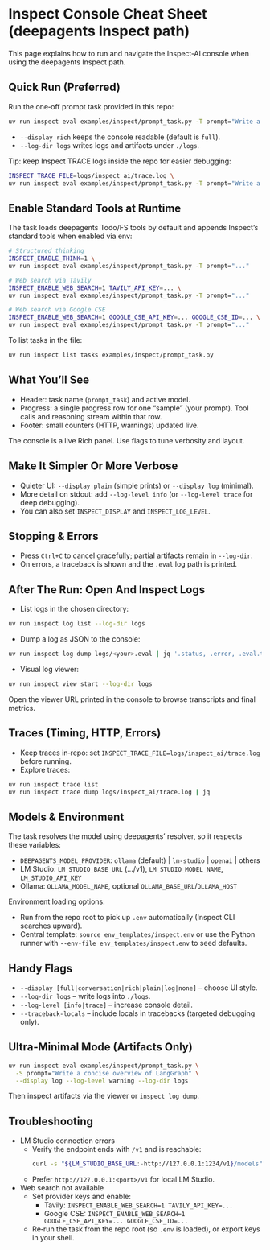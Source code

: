 # Inspect Console Cheat Sheet (deepagents Inspect path)

This page explains how to run and navigate the Inspect‑AI console when using the deepagents Inspect path.

## Quick Run (Preferred)

Run the one‑off prompt task provided in this repo:

```bash
uv run inspect eval examples/inspect/prompt_task.py -T prompt="Write a concise overview of LangGraph" --display rich --log-dir logs
```

- `--display rich` keeps the console readable (default is `full`).
- `--log-dir logs` writes logs and artifacts under `./logs`.

Tip: keep Inspect TRACE logs inside the repo for easier debugging:

```bash
INSPECT_TRACE_FILE=logs/inspect_ai/trace.log \
uv run inspect eval examples/inspect/prompt_task.py -T prompt="Write a concise overview of LangGraph" --display rich --log-dir logs
```

## Enable Standard Tools at Runtime

The task loads deepagents Todo/FS tools by default and appends Inspect’s standard tools when enabled via env:

```bash
# Structured thinking
INSPECT_ENABLE_THINK=1 \
uv run inspect eval examples/inspect/prompt_task.py -T prompt="..."

# Web search via Tavily
INSPECT_ENABLE_WEB_SEARCH=1 TAVILY_API_KEY=... \
uv run inspect eval examples/inspect/prompt_task.py -T prompt="..."

# Web search via Google CSE
INSPECT_ENABLE_WEB_SEARCH=1 GOOGLE_CSE_API_KEY=... GOOGLE_CSE_ID=... \
uv run inspect eval examples/inspect/prompt_task.py -T prompt="..."
```

To list tasks in the file:

```bash
uv run inspect list tasks examples/inspect/prompt_task.py
```

## What You’ll See

- Header: task name (`prompt_task`) and active model.
- Progress: a single progress row for one “sample” (your prompt). Tool calls and reasoning stream within that row.
- Footer: small counters (HTTP, warnings) updated live.

The console is a live Rich panel. Use flags to tune verbosity and layout.

## Make It Simpler Or More Verbose

- Quieter UI: `--display plain` (simple prints) or `--display log` (minimal).
- More detail on stdout: add `--log-level info` (or `--log-level trace` for deep debugging).
- You can also set `INSPECT_DISPLAY` and `INSPECT_LOG_LEVEL`.

## Stopping & Errors

- Press `Ctrl+C` to cancel gracefully; partial artifacts remain in `--log-dir`.
- On errors, a traceback is shown and the `.eval` log path is printed.

## After The Run: Open And Inspect Logs

- List logs in the chosen directory:

```bash
uv run inspect log list --log-dir logs
```

- Dump a log as JSON to the console:

```bash
uv run inspect log dump logs/<your>.eval | jq '.status, .error, .eval.task'
```

- Visual log viewer:

```bash
uv run inspect view start --log-dir logs
```

Open the viewer URL printed in the console to browse transcripts and final metrics.

## Traces (Timing, HTTP, Errors)

- Keep traces in‑repo: set `INSPECT_TRACE_FILE=logs/inspect_ai/trace.log` before running.
- Explore traces:

```bash
uv run inspect trace list
uv run inspect trace dump logs/inspect_ai/trace.log | jq
```

## Models & Environment

The task resolves the model using deepagents’ resolver, so it respects these variables:

- `DEEPAGENTS_MODEL_PROVIDER`: `ollama` (default) | `lm-studio` | `openai` | others
- LM Studio: `LM_STUDIO_BASE_URL` (…/v1), `LM_STUDIO_MODEL_NAME`, `LM_STUDIO_API_KEY`
- Ollama: `OLLAMA_MODEL_NAME`, optional `OLLAMA_BASE_URL`/`OLLAMA_HOST`

Environment loading options:

- Run from the repo root to pick up `.env` automatically (Inspect CLI searches upward).
- Central template: `source env_templates/inspect.env` or use the Python runner with `--env-file env_templates/inspect.env` to seed defaults.

## Handy Flags

- `--display [full|conversation|rich|plain|log|none]` – choose UI style.
- `--log-dir logs` – write logs into `./logs`.
- `--log-level [info|trace]` – increase console detail.
- `--traceback-locals` – include locals in tracebacks (targeted debugging only).

## Ultra‑Minimal Mode (Artifacts Only)

```bash
uv run inspect eval examples/inspect/prompt_task.py \
  -S prompt="Write a concise overview of LangGraph" \
  --display log --log-level warning --log-dir logs
```

Then inspect artifacts via the viewer or `inspect log dump`.

## Troubleshooting

- LM Studio connection errors
  - Verify the endpoint ends with `/v1` and is reachable:
    ```bash
    curl -s "${LM_STUDIO_BASE_URL:-http://127.0.0.1:1234/v1}/models" | jq length
    ```
  - Prefer `http://127.0.0.1:<port>/v1` for local LM Studio.
- Web search not available
  - Set provider keys and enable:
    - Tavily: `INSPECT_ENABLE_WEB_SEARCH=1 TAVILY_API_KEY=...`
    - Google CSE: `INSPECT_ENABLE_WEB_SEARCH=1 GOOGLE_CSE_API_KEY=... GOOGLE_CSE_ID=...`
  - Re‑run the task from the repo root (so `.env` is loaded), or export keys in your shell.
